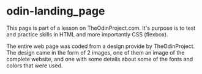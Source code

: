 # odin-landing_page
This page is part of a lesson on TheOdinProject.com. It's purpose is to test and practice skills in HTML and more importantly CSS (flexbox).

The entire web page was coded from a design provide by TheOdinProject. The design came in the form of 2 images, one of them an image of the complete website, and one with some details about some of the fonts and colors that were used.
